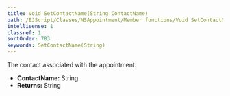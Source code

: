```yaml
---
title: Void SetContactName(String ContactName)
path: /EJScript/Classes/NSAppointment/Member functions/Void SetContactName(String p_0)
intellisense: 1
classref: 1
sortOrder: 783
keywords: SetContactName(String)
---
```



The contact associated with the appointment.



* **ContactName:** String
* **Returns:** String



